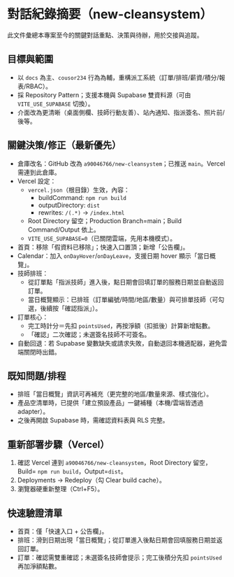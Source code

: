 # 對話紀錄摘要（new-cleansystem）

此文件彙總本專案至今的關鍵對話重點、決策與待辦，用於交接與追蹤。

## 目標與範圍
- 以 `docs` 為主、`cousor234` 行為為輔，重構派工系統（訂單/排班/薪資/積分/報表/RBAC）。
- 採 Repository Pattern；支援本機與 Supabase 雙資料源（可由 `VITE_USE_SUPABASE` 切換）。
- 介面改為更清晰（桌面側欄、技師行動友善）、站內通知、指派簽名、照片前/後等。

## 關鍵決策/修正（最新優先）
- 倉庫改名：GitHub 改為 `a90046766/new-cleansystem`；已推送 `main`。Vercel 需連到此倉庫。
- Vercel 設定：
  - `vercel.json`（根目錄）生效，內容：
    - buildCommand: `npm run build`
    - outputDirectory: `dist`
    - rewrites: `/(.*)` → `/index.html`
  - Root Directory 留空；Production Branch=main；Build Command/Output 依上。
  - `VITE_USE_SUPABASE=0`（已關閉雲端，先用本機模式）。
- 首頁：移除「假資料已移除」；快速入口置頂；新增「公告欄」。
- Calendar：加入 `onDayHover`/`onDayLeave`，支援日期 hover 顯示「當日概覽」。
- 技師排班：
  - 從訂單點「指派技師」進入後，點日期會回填訂單的服務日期並自動返回訂單。
  - 當日概覽顯示：已排班（訂單編號/時間/地區/數量）與可排單技師（可勾選，後續按「確認指派」）。
- 訂單核心：
  - 完工時計分＝先扣 `pointsUsed`，再按淨額（扣抵後）計算新增點數。
  - 「確認」二次確認；未選簽名技師不可簽名。
- 自動回退：若 Supabase 變數缺失或請求失敗，自動退回本機適配器，避免雲端關閉時出錯。

## 既知問題/排程
- 排班「當日概覽」資訊可再補充（更完整的地區/數量來源、樣式強化）。
- 產品空清單時，已提供「建立預設產品」一鍵補種（本機/雲端皆透過 adapter）。
- 之後再開啟 Supabase 時，需確認資料表與 RLS 完整。

## 重新部署步驟（Vercel）
1. 確認 Vercel 連到 `a90046766/new-cleansystem`，Root Directory 留空，Build= `npm run build`，Output=`dist`。
2. Deployments → Redeploy（勾 Clear build cache）。
3. 瀏覽器硬重新整理（Ctrl+F5）。

## 快速驗證清單
- 首頁：僅「快速入口 + 公告欄」。
- 排班：滑到日期出現「當日概覽」；從訂單進入後點日期會回填服務日期並返回訂單。
- 訂單：確認需雙重確認；未選簽名技師會提示；完工後積分先扣 `pointsUsed` 再加淨額點數。


